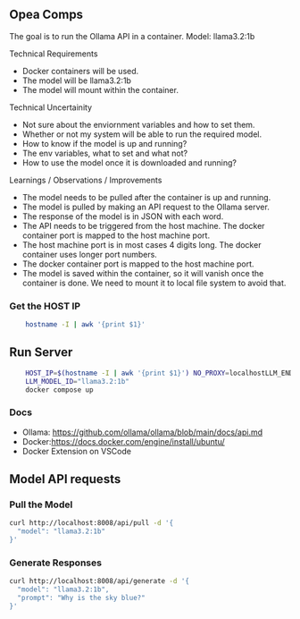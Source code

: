 ## Opea Comps
The goal is to run the Ollama API in a container.
Model: llama3.2:1b

Technical Requirements
- Docker containers will be used.
- The model will be llama3.2:1b
- The model will mount within the container.

Technical Uncertainity
- Not sure about the enviornment variables and how to set them.
- Whether or not my system will be able to run the required model.
- How to know if the model is up and running?
- The env variables, what to set and what not?
- How to use the model once it is downloaded and running?

Learnings / Observations / Improvements
- The model needs to be pulled after the container is up and running.
- The model is pulled by making an API request to the Ollama server.
- The response of the model is in JSON with each word. 
- The API needs to be triggered from the host machine. The docker container port is mapped to the host machine port. 
- The host machine port is in most cases 4 digits long. The docker container uses longer port numbers.
- The docker container port is mapped to the host machine port. 
- The model is saved within the container, so it will vanish once the container is done. We need to mount it to local file system to avoid that. 

### Get the HOST IP
```sh
    hostname -I | awk '{print $1}'
```

## Run Server
```sh
    HOST_IP=$(hostname -I | awk '{print $1}') NO_PROXY=localhostLLM_ENDPOINT_PORT=8008
    LLM_MODEL_ID="llama3.2:1b"
    docker compose up
```

### Docs
- Ollama: https://github.com/ollama/ollama/blob/main/docs/api.md
- Docker:https://docs.docker.com/engine/install/ubuntu/
- Docker Extension on VSCode

## Model API requests

### Pull the Model
```sh
curl http://localhost:8008/api/pull -d '{
  "model": "llama3.2:1b"
}'
```

### Generate Responses

```sh
curl http://localhost:8008/api/generate -d '{
  "model": "llama3.2:1b",
  "prompt": "Why is the sky blue?"
}'
```